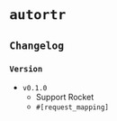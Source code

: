 # `autortr`

## `Changelog`

### `Version`

- `v0.1.0`
    - Support Rocket
    - `#[request_mapping]`
